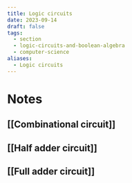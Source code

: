 ```yaml
---
title: Logic circuits
date: 2023-09-14
draft: false
tags:
  - section
  - logic-circuits-and-boolean-algebra
  - computer-science
aliases:
  - Logic circuits
---
```

# Notes

## [[Combinational circuit]]
## [[Half adder circuit]]
## [[Full adder circuit]]